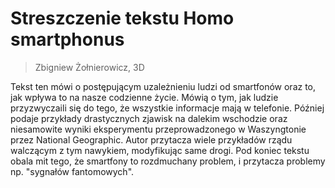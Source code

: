 # Streszczenie tekstu Homo smartphonus

>Zbigniew Żołnierowicz, 3D

Tekst ten mówi o postępującym uzależnieniu ludzi od smartfonów oraz to, jak wpływa to na nasze codzienne życie. Mówią o tym, jak ludzie przyzwyczaili się do tego, że wszystkie informacje mają w telefonie. Później podaje przykłady drastycznych zjawisk na dalekim wschodzie oraz niesamowite wyniki eksperymentu przeprowadzonego w Waszyngtonie przez National Geographic. Autor przytacza wiele przykładów rządu walczącym z tym nawykiem, modyfikując same drogi. Pod koniec tekstu obala mit tego, że smartfony to rozdmuchany problem, i przytacza problemy np. "sygnałów fantomowych".
